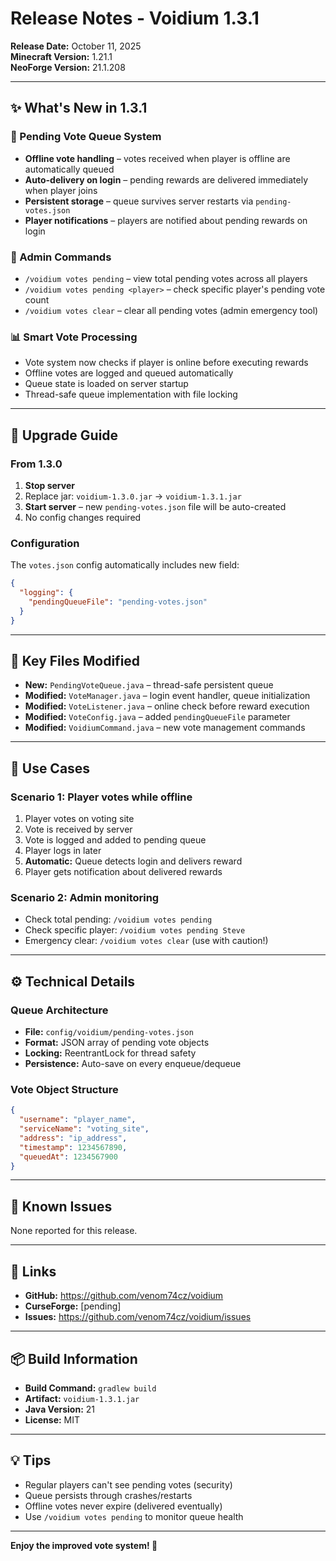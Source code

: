 # Release Notes - Voidium 1.3.1

**Release Date:** October 11, 2025  
**Minecraft Version:** 1.21.1  
**NeoForge Version:** 21.1.208

---

## ✨ What's New in 1.3.1

### 🎁 Pending Vote Queue System
- **Offline vote handling** – votes received when player is offline are automatically queued
- **Auto-delivery on login** – pending rewards are delivered immediately when player joins
- **Persistent storage** – queue survives server restarts via `pending-votes.json`
- **Player notifications** – players are notified about pending rewards on login

### 🔧 Admin Commands
- `/voidium votes pending` – view total pending votes across all players
- `/voidium votes pending <player>` – check specific player's pending vote count
- `/voidium votes clear` – clear all pending votes (admin emergency tool)

### 📊 Smart Vote Processing
- Vote system now checks if player is online before executing rewards
- Offline votes are logged and queued automatically
- Queue state is loaded on server startup
- Thread-safe queue implementation with file locking

---

## 🔄 Upgrade Guide

### From 1.3.0
1. **Stop server**
2. Replace jar: `voidium-1.3.0.jar` → `voidium-1.3.1.jar`
3. **Start server** – new `pending-votes.json` file will be auto-created
4. No config changes required

### Configuration
The `votes.json` config automatically includes new field:
```json
{
  "logging": {
    "pendingQueueFile": "pending-votes.json"
  }
}
```

---

## 📝 Key Files Modified

- **New:** `PendingVoteQueue.java` – thread-safe persistent queue
- **Modified:** `VoteManager.java` – login event handler, queue initialization
- **Modified:** `VoteListener.java` – online check before reward execution
- **Modified:** `VoteConfig.java` – added `pendingQueueFile` parameter
- **Modified:** `VoidiumCommand.java` – new vote management commands

---

## 🎯 Use Cases

### Scenario 1: Player votes while offline
1. Player votes on voting site
2. Vote is received by server
3. Vote is logged and added to pending queue
4. Player logs in later
5. **Automatic:** Queue detects login and delivers reward
6. Player gets notification about delivered rewards

### Scenario 2: Admin monitoring
- Check total pending: `/voidium votes pending`
- Check specific player: `/voidium votes pending Steve`
- Emergency clear: `/voidium votes clear` (use with caution!)

---

## ⚙️ Technical Details

### Queue Architecture
- **File:** `config/voidium/pending-votes.json`
- **Format:** JSON array of pending vote objects
- **Locking:** ReentrantLock for thread safety
- **Persistence:** Auto-save on every enqueue/dequeue

### Vote Object Structure
```json
{
  "username": "player_name",
  "serviceName": "voting_site",
  "address": "ip_address",
  "timestamp": 1234567890,
  "queuedAt": 1234567900
}
```

---

## 🐛 Known Issues
None reported for this release.

---

## 🔗 Links
- **GitHub:** https://github.com/venom74cz/voidium
- **CurseForge:** [pending]
- **Issues:** https://github.com/venom74cz/voidium/issues

---

## 📦 Build Information
- **Build Command:** `gradlew build`
- **Artifact:** `voidium-1.3.1.jar`
- **Java Version:** 21
- **License:** MIT

---

## 💡 Tips
- Regular players can't see pending votes (security)
- Queue persists through crashes/restarts
- Offline votes never expire (delivered eventually)
- Use `/voidium votes pending` to monitor queue health

---

**Enjoy the improved vote system! 🎉**

